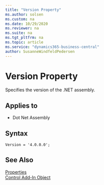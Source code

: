 ```yaml
---
title: "Version Property"
ms.author: solsen
ms.custom: na
ms.date: 10/29/2020
ms.reviewer: na
ms.suite: na
ms.tgt_pltfrm: na
ms.topic: article
ms.service: "dynamics365-business-central"
author: SusanneWindfeldPedersen
---
```

[//]: # (START>DO_NOT_EDIT)
[//]: # (IMPORTANT:Do not edit any of the content between here and the END>DO_NOT_EDIT.)
[//]: # (Any modifications should be made in the .xml files in the ModernDev repo.)
# Version Property
Specifies the version of the .NET assembly.

## Applies to
-   Dot Net Assembly

[//]: # (IMPORTANT: END>DO_NOT_EDIT)

## Syntax

```AL
Version = '4.0.0.0';
```

## See Also  

[Properties](devenv-properties.md)       
[Control Add-In Object](../devenv-control-addin-object.md)   
 
